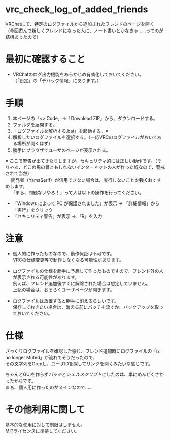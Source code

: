 # vrc_check_log_of_added_friends
VRChatにて、特定のログファイルから追加されたフレンドのページを開く\
（今回遊んで新しくフレンドになった人に、ノート書いとかなきゃ……ってのが結構あったので）

# 最初に確認すること
- VRChatのログ出力機能をあらかじめ有効化しておいてください。\
（「設定」の「デバッグ情報」にあります。）

# 手順
1. 本ページの「<> Code」→「Download ZIP」から、ダウンロードする。
2. フォルダを展開する。
3. 「ログファイルを解析する.bat」を起動する。※
4. 解析したいログファイルを選択する。（一応VRCのログファイルがおいてある場所が開くはず）
5. 勝手にブラウザでユーザのページが表示される。

※ ここで警告が出てきたりしますが、セキュリティ的には正しい動作です。（そりゃあ、どこの馬の骨ともしれないインターネットの人が作った奴なので、警戒されて当然）\
　 開発者（YamaSerif）が信用できない場合は、実行しないことを**強く**おすすめします。\
　 「まぁ、問題ないやろ！」って人は以下の操作を行ってください。

- 「Windows によって PC が保護されました」が表示 → 「詳細情報」から「実行」をクリック
- 「セキュリティ警告」が表示 → 「R」を入力


# 注意
- 個人的に作ったものなので、動作保証は不可です。\
VRCの仕様変更等で動作しなくなる可能性があります。

- ログファイルの仕様を勝手に予想して作ったものですので、フレンド外の人が表示される可能性があります。\
例えば、フレンド追加後すぐに解除された場合は想定していません。\
上記の場合は、おそらくユーザページが開きます。

- ログファイルは放置すると勝手に消えるらしいです。\
保存しておきたい場合は、消える前にバッチを流すか、バックアップを取っておいてください。

# 仕様
ざっくりログファイルを確認した感じ、フレンド追加時にログファイルの「is no longer Muted」が流れてそうだったので、\
その文字列をGrepし、ユーザIDを探してリンクを開くみたいな感じです。

ちゃんとGUIを作らず*バッチ*と*シェルスクリプト*にしたのは、単にめんどくさかったからです。\
まぁ、個人用に作ったのがメインなので……

# その他利用に関して
基本的な使用に対して制限はしません。\
MITライセンスに準拠してください。
